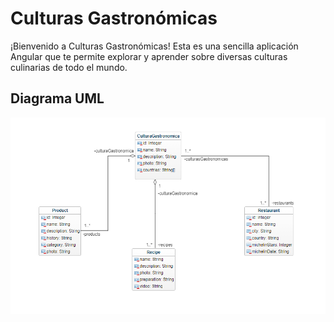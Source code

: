 # Culturas Gastronómicas

¡Bienvenido a Culturas Gastronómicas! Esta es una sencilla aplicación Angular que te permite explorar y aprender sobre diversas culturas culinarias de todo el mundo.

## Diagrama UML

![Culturas Gastronómicas](./src/assets/Images/Diagrama.png)
